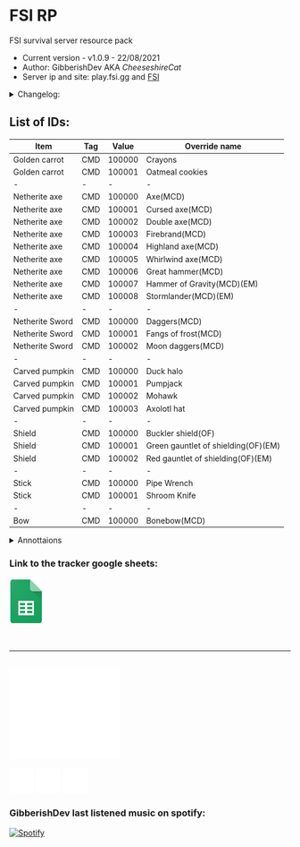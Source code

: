 # FSI RP

FSI survival server resource pack
* Current version - v1.0.9 - 22/08/2021
* Author: GibberishDev AKA *CheeseshireCat*
* Server ip and site: play.fsi.gg and <a href="http://fsi.gg">FSI</a>

<details>
  <summary>Changelog:</summary>
  <details>
    <summary>Pre 22/08/2021</summary>
    ║ + added Crayons - Golden carrot override<br>
    ║ + added Oatmeal cookie - Golden carrot override<br>
    ║ + added Axe(MCD) - Netherite axe override<br>
    ║ + added Cursed axe(MCD) - Netherite axe override<br>
    ║ + added Double axe(MCD) - Netherite axe override<br>
    ║ + added Firebrand(MCD) - Netherite axe override<br>
    ║ + added Highland axe(MCD) - Netherite axe override<br>
    ║ + added Whirlwind(MCD) - Netherite axe override<br>
    ║ + added Duck halo - Prismarine shard override<br>
    ║ + added Pumpjack - Prismarine shard override<br>
    ║ + added Mohawk - Prismarine shard override<br>
    ║ + added Axolotl hat - Prismarine shard override<br>
    ║ + added Buckler shield(OF) - Shield override<br>
    ╚ + added Green gauntlet of shielding(OF)(EM) - Shield override
  </details>
  <details>
    <summary>22/08/2021</summary>
    ║ + added Daggers(MCD) - Netherite sword override<br>
    ║ + added Fangs of frost(MCD) - Netherite sword override<br>
    ║ + added Moon daggers(MCD) - Netherite sword override<br>
    ╚ ~ Project restructure
  </details>
  <details>
    <summary>23/08/2021</summary>
    ║ + added Stormlander(MCD)(EM) - Netherite axe override<br>
    ║ + added Great hammer(MCD) - Netherite axe override<br>
    ║ + added Red Gauntlet of Shielding(OF)(EM) - Shield override<br>
    ╚ + added <a href="https://github.com/GibberishDev/FSI_RP/tree/master/ready%20to%20use%20files/pluginconfig">"plugin config"</a> (GIT) - directory for plugin files
  </details>
  <details>
    <summary>24/08/2021</summary>
    ╚ + added hammer of gravity(MCD)(EM) - Netherite axe override
  </details>
  <details>
    <summary>27/08/2021</summary>
    ╚ + added Bonebow(MCD) - Bow override
  </details>
  <details>
    <summary>17/09/2021</summary>
    ╚ + added Pipe Wrench - Stick override
  </details>
  <details>
    <summary>23/09/2021</summary>
    ╚ + added Shroom knife - Stick override
  </details>
  <details>
    <summary>13/12/2021</summary>
    ║ ~ updated to 1.18
    ╚ ~ changed all hats to have carved pumpkin as base item instead of prismarine shard
  </details>
</details>

  ## List of IDs:
  | Item | Tag | Value | Override name |
  | ----- | ----- | ----- | ----- |
  | Golden carrot | CMD | 100000 | Crayons |
  | Golden carrot | CMD | 100001 | Oatmeal cookies |
  | - | - | - | - |
  | Netherite axe | CMD | 100000 | Axe(MCD) |
  | Netherite axe | CMD | 100001 | Cursed axe(MCD) |
  | Netherite axe | CMD | 100002 | Double axe(MCD) |
  | Netherite axe | CMD | 100003 | Firebrand(MCD) |
  | Netherite axe | CMD | 100004 | Highland axe(MCD) |
  | Netherite axe | CMD | 100005 | Whirlwind axe(MCD) |
  | Netherite axe | CMD | 100006 | Great hammer(MCD) |
  | Netherite axe | CMD | 100007 | Hammer of Gravity(MCD)(EM) |
  | Netherite axe | CMD | 100008 | Stormlander(MCD)(EM) |
  | - | - | - | - |
  | Netherite Sword | CMD | 100000 | Daggers(MCD) |
  | Netherite Sword | CMD | 100001 | Fangs of frost(MCD) |
  | Netherite Sword | CMD | 100002 | Moon daggers(MCD) |
  | - | - | - | - |
  | Carved pumpkin | CMD | 100000 | Duck halo |
  | Carved pumpkin | CMD | 100001 | Pumpjack |
  | Carved pumpkin | CMD | 100002 | Mohawk |
  | Carved pumpkin | CMD | 100003 | Axolotl hat |
  | - | - | - | - |
  | Shield | CMD | 100000 | Buckler shield(OF) |
  | Shield | CMD | 100001 | Green gauntlet of shielding(OF)(EM) |
  | Shield | CMD | 100002 | Red gauntlet of shielding(OF)(EM) |
  | - | - | - | - |
  | Stick | CMD | 100000 | Pipe Wrench |
  | Stick | CMD | 100001 | Shroom Knife |
  | - | - | - | - |
  | Bow | CMD | 100000 | Bonebow(MCD) |


  <details>
    <summary>Annottaions</summary>
    * MCD - item originates from Minecraft dungeons<br>
    * OF - Item requires OF to work<br>
    * GIT - Change affects only github page<br>
    * EM - Optifine users will get a nice bonus in form of emissive textures
  </details>



  ### Link to the tracker google sheets:
  <a href="https://docs.google.com/spreadsheets/d/1ttatYR5bBnNZZ8NfU9NvovqSfhn1mnDZ9OqNmPO4dhM/edit?usp=sharing"><img src="https://github.com/GibberishDev/resrrep/blob/main/google_sheets_logo.png" alt="Tracker google sheets"></a>

  <br>

  -----
  <br>
  <a href="https://github.com/GibberishDev"><img src="https://github.com/GibberishDev/resrrep/blob/main/gd.png" alt="GD"></a>

  <br>

  <a href="https://www.curseforge.com/members/gibberishdev/projects"><img src="https://github.com/GibberishDev/resrrep/blob/main/anvil.png" alt="CF"></a>
  <a href="https://steamcommunity.com/id/GibberishDev/"><img src="https://github.com/GibberishDev/resrrep/blob/main/steam.png" alt="steam"></a>
  <a href="https://discord.gg/bhAnEEXUfV"><img src="https://github.com/GibberishDev/resrrep/blob/main/discord.png" alt="Discord"></a>

### GibberishDev last listened music on spotify:
[![Spotify](https://novatorem-six-lemon.vercel.app/api/spotify)](https://open.spotify.com/user/Gibberish)
<br>
<br>
